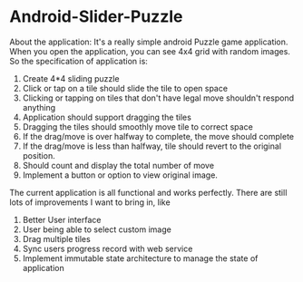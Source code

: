 # Android-Slider-Puzzle

About the application:
It's a really simple android Puzzle game application. When you open the application, you can see 4x4 grid with random images. So the specification of application is:

1. Create 4*4 sliding puzzle
2. Click or tap on a tile should slide the tile to open space
3. Clicking or tapping on tiles that don't have legal move shouldn't respond anything
4. Application should support dragging the tiles
5. Dragging the tiles should smoothly move tile to correct space
6. If the drag/move is over halfway to complete, the move should complete
7. If the drag/move is less than halfway, tile should revert to the original position. 
8. Should count and display the total number of move
9. Implement a button or option to view original image. 

The current application is all functional and works perfectly. There are still lots of improvements I want to bring in, like
1. Better User interface
2. User being able to select custom image
3. Drag multiple tiles
4. Sync users progress record with web service
5. Implement immutable state architecture to manage the state of application
